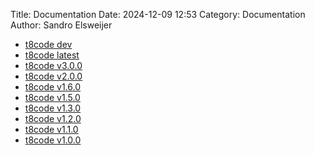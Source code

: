 Title: Documentation
Date: 2024-12-09 12:53
Category: Documentation
Author: Sandro Elsweijer

 - [t8code dev](../doc/dev/index.html)
 - [t8code latest](../doc/latest.html)
 - [t8code v3.0.0](../doc/v3.0.0/index.html)
 - [t8code v2.0.0](../doc/v2.0.0/index.html)
 - [t8code v1.6.0](../doc/v1.6.0/index.html)
 - [t8code v1.5.0](../doc/v1.5.0/index.html)
 - [t8code v1.3.0](../doc/v1.3.0/index.html)
 - [t8code v1.2.0](../doc/v1.2.0/index.html)
 - [t8code v1.1.0](../doc/v1.1.0/index.html)
 - [t8code v1.0.0](../doc/v1.0.0/index.html)
